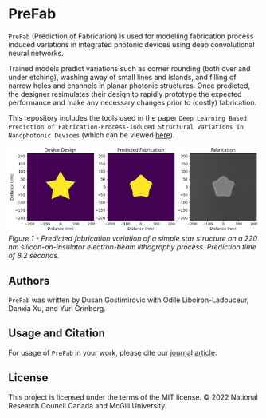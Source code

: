 # PreFab
`PreFab` (Prediction of Fabrication) is used for modelling fabrication process induced variations in integrated photonic devices using deep convolutional neural networks.

Trained models predict variations such as corner rounding (both over and under etching), washing away of small lines and islands, and filling of narrow holes and channels in planar photonic structures. Once predicted, the designer resimulates their design to rapidly prototype the expected performance and make any necessary changes prior to (costly) fabrication.

This repository includes the tools used in the paper `Deep Learning Based Prediction of Fabrication-Process-Induced Structural Variations in Nanophotonic Devices` (which can be viewed [here](https://pubs.acs.org/doi/10.1021/acsphotonics.1c01973)).

![](images/promo.png)
*Figure 1 - Predicted fabrication variation of a simple star structure on a 220 nm silicon-on-insulator electron-beam lithography process. Prediction time of 8.2 seconds.*

## Authors
`PreFab` was written by Dusan Gostimirovic with Odile Liboiron-Ladouceur, Danxia Xu, and Yuri Grinberg.

## Usage and Citation
For usage of `PreFab` in your work, please cite our [journal article](https://pubs.acs.org/doi/10.1021/acsphotonics.1c01973).

## License
This project is licensed under the terms of the MIT license. © 2022 National Research Council Canada and McGill University.
